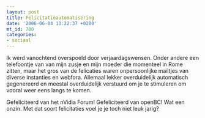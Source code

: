 ```yaml
---
layout: post
title: Felicitatieautomatisering
date: '2006-06-04 13:22:37 +0200'
mt_id: 780
categories:
- sociaal
---
```

Ik werd vanochtend overspoeld door verjaardagswensen. Onder andere een telefoontje van van mijn zusje en mijn moeder die momenteel in Rome zitten, maar het gros van de felicaties waren onpersoonlijke mailtjes van diverse instanties en webfora. Allemaal lekker overduidelijk automatisch gegenereerd en meestal overduidelijk verstuurd om je te stimuleren om vooral weer eens langs te komen.

Gefeliciteerd van het nVidia Forum! Gefeliciteerd van openBC! Wat een onzin. Met dat soort felicitaties voel je je toch niet leuk jarig?
